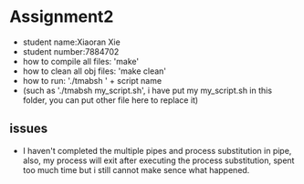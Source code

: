 
# Assignment2
- student name:Xiaoran Xie
- student number:7884702
- how to compile all files: 'make'
- how to clean all obj files: 'make clean'
- how to run: './tmabsh ' + script name
- (such as './tmabsh my_script.sh', i have put my my_script.sh in this folder, you can put other file here to replace it)
## issues
- I haven't completed the multiple pipes and process substitution in pipe, also, my process will exit after executing the process substitution, spent too much time but i still cannot make sence what happened.